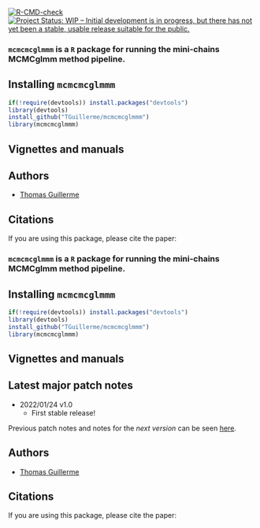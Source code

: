 [![R-CMD-check](https://github.com/TGuillerme/mcmcmcglmmm/actions/workflows/R-CMD-check.yaml/badge.svg)](https://github.com/TGuillerme/mcmcmcglmmm/actions/workflows/R-CMD-check.yaml)
[![Project Status: WIP – Initial development is in progress, but there has not yet been a stable, usable release suitable for the public.](https://www.repostatus.org/badges/latest/wip.svg)](https://www.repostatus.org/#wip)
<!-- [![develVersion](https://img.shields.io/badge/devel%20version-1.6.8-green.svg?style=flat)](https://github.com/TGuillerme/dispRity) -->
<!-- [![DOI](https://zenodo.org/badge/DOI/10.5281/zenodo.1186467.svg)](https://doi.org/10.5281/zenodo.1186467) -->

 
### **`mcmcmcglmmm`** is a `R` package for running the mini-chains MCMCglmm method pipeline.

<!-- <a href="some_paper"><img src="http://tguillerme.github.io/images/OA.png" height="15" widht="15"/></a> 
Check out the [paper](some paper) associated with the first version of this package. -->

## Installing `mcmcmcglmmm`

```r
if(!require(devtools)) install.packages("devtools")
library(devtools)
install_github("TGuillerme/mcmcmcglmmm")
library(mcmcmcglmmm)
```

## Vignettes and manuals

<!-- Vignettes are available here -->

<!-- ## Latest major patch notes
* 2022/XX/XX v1.0 
  * First stable release!

Previous patch notes and notes for the *next version* can be seen [here](https://github.com/TGuillerme/mcmcmcglmmm/blob/master/NEWS.md).
 -->
Authors
-------

* [Thomas Guillerme](http://tguillerme.github.io)


Citations
-------
If you are using this package, please cite the paper:

<!-- ZENODO -->
<!-- PAPER -->

 
### **`mcmcmcglmmm`** is a `R` package for running the mini-chains MCMCglmm method pipeline.

<!-- <a href="some_paper"><img src="http://tguillerme.github.io/images/OA.png" height="15" widht="15"/></a> 
Check out the [paper](some paper) associated with the first version of this package. -->

## Installing `mcmcmcglmmm`

```r
if(!require(devtools)) install.packages("devtools")
library(devtools)
install_github("TGuillerme/mcmcmcglmmm")
library(mcmcmcglmmm)
```

## Vignettes and manuals

<!-- Vignettes are available here -->

## Latest major patch notes
* 2022/01/24 v1.0 
  * First stable release!

Previous patch notes and notes for the *next version* can be seen [here](https://github.com/TGuillerme/mcmcmcglmmm/blob/master/NEWS.md).

Authors
-------

* [Thomas Guillerme](http://tguillerme.github.io)


Citations
-------
If you are using this package, please cite the paper:

<!-- ZENODO -->
<!-- PAPER -->
